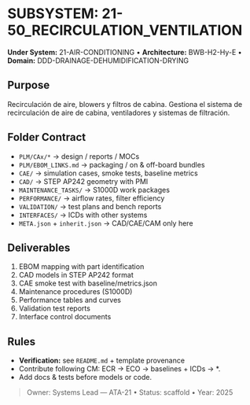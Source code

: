 # SUBSYSTEM: 21-50_RECIRCULATION_VENTILATION

**Under System:** 21-AIR-CONDITIONING • **Architecture:** BWB-H2-Hy-E • **Domain:** DDD-DRAINAGE-DEHUMIDIFICATION-DRYING

## Purpose

Recirculación de aire, blowers y filtros de cabina. Gestiona el sistema de recirculación de aire de cabina, ventiladores y sistemas de filtración.

## Folder Contract

- `PLM/CAx/*` → design / reports / MOCs
- `PLM/EBOM_LINKS.md` → packaging / on & off-board bundles
- `CAE/` → simulation cases, smoke tests, baseline metrics
- `CAD/` → STEP AP242 geometry with PMI
- `MAINTENANCE_TASKS/` → S1000D work packages
- `PERFORMANCE/` → airflow rates, filter efficiency
- `VALIDATION/` → test plans and bench reports
- `INTERFACES/` → ICDs with other systems
- `META.json` + `inherit.json` → CAD/CAE/CAM only here

## Deliverables

1. EBOM mapping with part identification
2. CAD models in STEP AP242 format
3. CAE smoke test with baseline/metrics.json
4. Maintenance procedures (S1000D)
5. Performance tables and curves
6. Validation test reports
7. Interface control documents

## Rules

- **Verification:** see `README.md` + template provenance
- Contribute following CM: ECR → ECO → baselines + ICDs → *.
- Add docs & tests before models or code.

> Owner: Systems Lead — ATA-21 • Status: scaffold • Year: 2025
